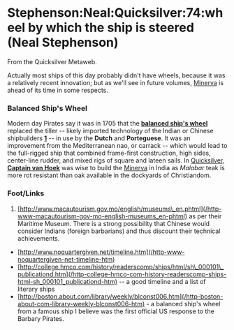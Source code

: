 
# Stephenson:Neal:Quicksilver:74:wheel by which the ship is steered (Neal Stephenson)

From the Quicksilver Metaweb.

Actually most ships of this day probably didn't have wheels, because it was a relatively recent innovation; but as we'll see in future volumes, [Minerva](/minerva) is ahead of its time in some respects.

### Balanced Ship's Wheel


Modern day Pirates say it was in 1705 that the **[balanced ship's wheel](/http-boston-about-com-library-weekly-blconst006-htm)** replaced the tiller -- likely imported technology of the Indian or Chinese shipbuilders **[1](/http-www-macautourism-gov-mo-english-museums-en-phtml)** -- in use by the **Dutch** and **Porteguese**. It was an improvement from the Mediterranean nao, or carrack -- which would lead to the full-rigged ship that combined frame-first construction, high sides, center-line rudder, and mixed rigs of square and lateen sails. In [Quicksilver](/stephenson-neal-quicksilver), **[Captain van Hoek](/stephenson-neal-quicksilver-captain-van-hoek)** was wise to build the [Minerva](/minerva) in India as *Malabar* teak is more rot resistant than oak available in the dockyards of Christiandom.  


### Foot/Links


1. [http://www.macautourism.gov.mo/english/museums\_en.phtml](/http-www-macautourism-gov-mo-english-museums_en-phtml) as per their Maritime Museum. There is a strong possibility that Chinese would consider Indians (foreign barbarians) and thus discount their technical achievements.   

* [http://www.noquartergiven.net/timeline.htm](/http-www-noquartergiven-net-timeline-htm)
* [http://college.hmco.com/history/readerscomp/ships/html/sh\_000101\_publicationd.htm](/http-college-hmco-com-history-readerscomp-ships-html-sh_000101_publicationd-htm) -- a good timeline and a list of literary ships
* [http://boston.about.com/library/weekly/blconst006.htm](/http-boston-about-com-library-weekly-blconst006-htm) - a balanced ship's wheel from a famous ship I believe was the first official US response to the Barbary Pirates.
